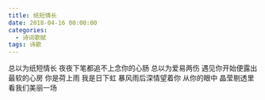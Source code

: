 ```yaml
---
title: 纸短情长
date: 2018-04-16 00:00:00
categories:
  - 诗词歌赋
tags: 诗歌
---
```


总以为纸短情长
夜夜下笔都追不上念你的心肠
总以为爱易两伤
遇见你开始便露出最软的心房
你是荷上雨
我是日下虹
暴风雨后深情望着你
从你的眼中
晶莹剔透里
看我们美丽一场

